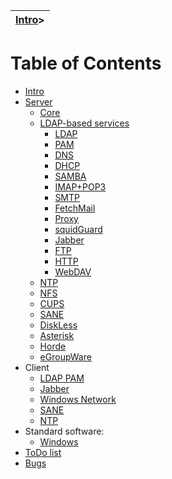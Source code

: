 | [Intro](Intro.md)> |
|:-------------------|

# Table of Contents #
  * [Intro](Intro.md)
  * [Server](Inst_S.md)
    * [Core](Inst_S_Core.md)
    * [LDAP-based services](Inst_S_LDAP_Intro.md)
      * [LDAP](Inst_S_LDAP.md)
      * [PAM](Inst_S_LDAP_PAM.md)
      * [DNS](Inst_S_LDAP_DNS.md)
      * [DHCP](Inst_S_LDAP_DHCP.md)
      * [SAMBA](Inst_S_LDAP_SAMBA.md)
      * [IMAP+POP3](Inst_S_LDAP_IMAP_POP3.md)
      * [SMTP](Inst_S_LDAP_SMTP.md)
      * [FetchMail](Inst_S_LDAP_FetchMail.md)
      * [Proxy](Inst_S_LDAP_Proxy.md)
      * [squidGuard](Inst_S_LDAP_squidGuard.md)
      * [Jabber](Inst_S_LDAP_XMPP.md)
      * [FTP](Inst_S_LDAP_FTP.md)
      * [HTTP](Inst_S_LDAP_HTTP.md)
      * [WebDAV](Inst_S_LDAP_WebDAV.md)
    * [NTP](Inst_S_NTP.md)
    * [NFS](Inst_S_NFS.md)
    * [CUPS](Inst_S_CUPS.md)
    * [SANE](Inst_S_SANE.md)
    * [DiskLess](Inst_S_DiskLess.md)
    * [Asterisk](Inst_S_Asterisk.md)
    * [Horde](Inst_S_eGW.md)
    * [eGroupWare](Inst_S_eGW.md)
  * Client
    * [LDAP PAM](Inst_C_LDAP_PAM.md)
    * [Jabber](Inst_C_XMPP.md)
    * [Windows Network](Inst_C_WinNet.md)
    * [SANE](Inst_C_SANE.md)
    * [NTP](Inst_C_NTP.md)
  * Standard software:
    * [Windows](WinStd.md)
  * [ToDo list](Inst_ToDo.md)
  * [Bugs](Inst_Bugs.md)